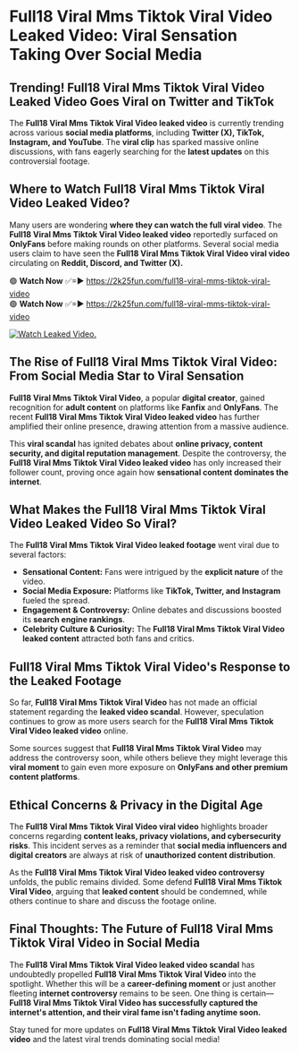 # Full18 Viral Mms Tiktok Viral Video Leaked Video: Viral Sensation Taking Over Social Media

## **Trending! Full18 Viral Mms Tiktok Viral Video Leaked Video Goes Viral on Twitter and TikTok**
The **Full18 Viral Mms Tiktok Viral Video leaked video** is currently trending across various **social media platforms**, including **Twitter (X), TikTok, Instagram, and YouTube**. The **viral clip** has sparked massive online discussions, with fans eagerly searching for the **latest updates** on this controversial footage.

## **Where to Watch Full18 Viral Mms Tiktok Viral Video Leaked Video?**
Many users are wondering **where they can watch the full viral video**. The **Full18 Viral Mms Tiktok Viral Video leaked video** reportedly surfaced on **OnlyFans** before making rounds on other platforms. Several social media users claim to have seen the **Full18 Viral Mms Tiktok Viral Video viral video** circulating on **Reddit, Discord, and Twitter (X).**

🟢 **Watch Now** ✅=► https://2k25fun.com/full18-viral-mms-tiktok-viral-video  
🟢 **Watch Now** ✅=► https://2k25fun.com/full18-viral-mms-tiktok-viral-video  

[![Watch Leaked Video.](https://miro.medium.com/v2/resize:fit:828/format:webp/1*cilzJN44JGOrTw9NJCrNHA.gif "Watch Leaked Video")](https://2k25fun.com/full18-viral-mms-tiktok-viral-video)

## **The Rise of Full18 Viral Mms Tiktok Viral Video: From Social Media Star to Viral Sensation**
**Full18 Viral Mms Tiktok Viral Video**, a popular **digital creator**, gained recognition for **adult content** on platforms like **Fanfix** and **OnlyFans**. The recent **Full18 Viral Mms Tiktok Viral Video leaked video** has further amplified their online presence, drawing attention from a massive audience.

This **viral scandal** has ignited debates about **online privacy, content security, and digital reputation management**. Despite the controversy, the **Full18 Viral Mms Tiktok Viral Video leaked video** has only increased their follower count, proving once again how **sensational content dominates the internet**.

## **What Makes the Full18 Viral Mms Tiktok Viral Video Leaked Video So Viral?**
The **Full18 Viral Mms Tiktok Viral Video leaked footage** went viral due to several factors:
- **Sensational Content:** Fans were intrigued by the **explicit nature** of the video.
- **Social Media Exposure:** Platforms like **TikTok, Twitter, and Instagram** fueled the spread.
- **Engagement & Controversy:** Online debates and discussions boosted its **search engine rankings**.
- **Celebrity Culture & Curiosity:** The **Full18 Viral Mms Tiktok Viral Video leaked content** attracted both fans and critics.

## **Full18 Viral Mms Tiktok Viral Video's Response to the Leaked Footage**
So far, **Full18 Viral Mms Tiktok Viral Video** has not made an official statement regarding the **leaked video scandal**. However, speculation continues to grow as more users search for the **Full18 Viral Mms Tiktok Viral Video leaked video** online.

Some sources suggest that **Full18 Viral Mms Tiktok Viral Video** may address the controversy soon, while others believe they might leverage this **viral moment** to gain even more exposure on **OnlyFans and other premium content platforms**.

## **Ethical Concerns & Privacy in the Digital Age**
The **Full18 Viral Mms Tiktok Viral Video viral video** highlights broader concerns regarding **content leaks, privacy violations, and cybersecurity risks**. This incident serves as a reminder that **social media influencers and digital creators** are always at risk of **unauthorized content distribution**.

As the **Full18 Viral Mms Tiktok Viral Video leaked video controversy** unfolds, the public remains divided. Some defend **Full18 Viral Mms Tiktok Viral Video**, arguing that **leaked content** should be condemned, while others continue to share and discuss the footage online.

## **Final Thoughts: The Future of Full18 Viral Mms Tiktok Viral Video in Social Media**
The **Full18 Viral Mms Tiktok Viral Video leaked video scandal** has undoubtedly propelled **Full18 Viral Mms Tiktok Viral Video** into the spotlight. Whether this will be a **career-defining moment** or just another fleeting **internet controversy** remains to be seen. One thing is certain—**Full18 Viral Mms Tiktok Viral Video has successfully captured the internet's attention, and their viral fame isn't fading anytime soon.**

Stay tuned for more updates on **Full18 Viral Mms Tiktok Viral Video leaked video** and the latest viral trends dominating social media!